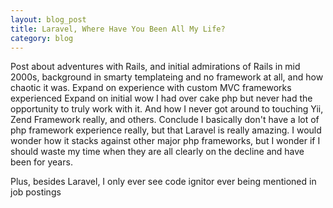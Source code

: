 ```yaml
---
layout: blog_post
title: Laravel, Where Have You Been All My Life?
category: blog
---
```


Post about adventures with Rails, and initial admirations of Rails in mid 2000s, background in smarty templateing and no framework at all, and how chaotic it was.
Expand on experience with custom MVC frameworks experienced
Expand on initial wow I had over cake php but never had the opportunity to truly work with it.
And how I never got around to touching Yii, Zend Framework really, and others.
Conclude I basically don't have a lot of php framework experience really,
but that Laravel is really amazing.
I would wonder how it stacks against other major php frameworks, but I wonder if I should waste my time when they are all clearly on the decline and have been for years.

Plus, besides Laravel, I only ever see code ignitor ever being mentioned in job postings
